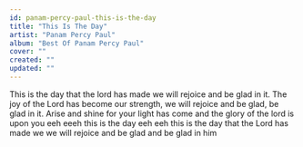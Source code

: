 ```yaml
---
id: panam-percy-paul-this-is-the-day
title: "This Is The Day"
artist: "Panam Percy Paul"
album: "Best Of Panam Percy Paul"
cover: ""
created: ""
updated: ""
---
```


This is the day that the lord has made we will rejoice and be glad in it. The joy of the Lord has become our strength, we will rejoice and be glad, be glad in it. Arise and shine for your light has come and the glory of the lord is upon you eeh eeeh this is the day eeh eeh this is the day that the Lord has made we  we will rejoice and be glad and be glad in him